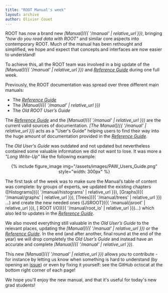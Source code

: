 ```yaml
---
title: "ROOT Manual's week"
layout: archive
author: Olivier Couet
---
```


ROOT has now a brand new _[Manual]({{ '/manual' | relative_url }})_, bringing
_"how do you read data with ROOT"_ and similar core aspects into contemporary ROOT.
Much of the manual has been rethought and simplified, we hope and expect that concepts and
interfaces are now easier to understand!


To achieve this, all the ROOT team was involved in a big update of the
_[Manual]({{ '/manual' | relative_url }})_ and _[Reference Guide](https://root.cern/doc/master/index.html)_
during one full week.

Previously, the ROOT documentation was spread over three different main manuals:

  - The _[Reference Guide](https://root.cern/doc/master/index.html)_
  - The _[Manual]({{ '/manual' | relative_url }})_
  - The _Old ROOT User’s Guide_

The _[Reference Guide](https://root.cern/doc/master/index.html)_ and the
_[Manual]({{ '/manual' | relative_url }})_ are the current valid sources of documentation.
_[The Manual]({{ '/manual' | relative_url }})_ acts as a "User's Guide" helping users to find their way into the huge amount of documentation
provided in the _[Reference Guide](https://root.cern/doc/master/index.html)_.

The _Old User's Guide_ was outdated and not updated but nevertheless contained some valuable
information we did not want to lose. It was more a _"Long Write-Up"_ like the following example:

<center>
{% include figure_image
   img="/assets/images/PAW_Users_Guide.png"
   style="width: 300px"
%}
</center>


The first task of the week was to make sure the Manual’s table of content was complete: by
groups of experts, we updated the existing chapters ([Histograms]({{ '/manual/histograms' | relative_url }}),
[Graphs]({{ '/manual/graphs' | relative_url }}), [Trees]({{ '/manual/trees' | relative_url }}) ...)
and create the new needed ones ([JSROOT]({{ '/manual/jsroot' | relative_url }}), [
ROOT I/O]({{ '/manual/root_io' | relative_url }})...) which also
led to updates in the _[Reference Guide](https://root.cern/doc/master/index.html)_.

We also moved everything still valuable in the _Old User’s
Guide_ to the relevant places, updating
the _[Manual]({{ '/manual' | relative_url }})_ or the
_[Reference Guide](https://root.cern/doc/master/index.html)_. In the end (and after another, final round at the end of the year) we will drop
completely the _Old User’s Guide_ and instead have an accurate and complete
_[Manual]({{ '/manual' | relative_url }})_.


This new  _[Manual]({{ '/manual' | relative_url }})_
allows _you_ to contribute - for instance by letting us know when something
is hard to understand
(by opening an [issue](https://github.com/root-project/web/issues)) or even by fixing it
yourself: see the GitHub octocat at the bottom right corner of each page!

We hope you'll enjoy the new manual, and that it's useful for today's new grad students!